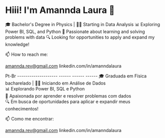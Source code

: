 # Hiii! I'm Amannda Laura 👋

🎓 Bachelor's Degree in Physics | 👩‍💻 Starting in Data Analysis
📊 Exploring Power BI, SQL, and Python
🧠 Passionate about learning and solving problems with data
🔍 Looking for opportunities to apply and expand my knowledge!

📫 How to reach me:

amannda.rev@gmail.com
linkedin.com/in/amanndalaura

Pt-Br -------------------- ------ ------ ------
🎓 Graduada em Física bacharelado | 👩‍💻 Iniciando em Análise de Dados  
📊 Explorando Power BI, SQL e Python  
🧠 Apaixonada por aprender e resolver problemas com dados  
🔍 Em busca de oportunidades para aplicar e expandir meus conhecimentos!

📫 Como me encontrar: 

amannda.rev@gmail.com
linkedin.com/in/amanndalaura


